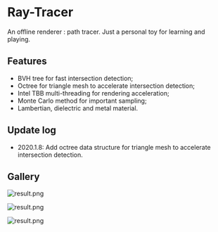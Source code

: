 # Ray-Tracer

An offline renderer : path tracer. Just a personal toy for learning and playing.


## Features

- BVH tree for fast intersection detection;
- Octree for triangle mesh to accelerate intersection detection;
- Intel TBB multi-threading for rendering acceleration; 
- Monte Carlo method for important sampling; 
- Lambertian, dielectric and metal material.  



## Update log

- 2020.1.8: Add octree data structure for triangle mesh to accelerate intersection detection.



## Gallery

![result.png](https://github.com/ZeusYang/Ray-Tracer/blob/master/picture/ret1.png)

![result.png](https://github.com/ZeusYang/Ray-Tracer/blob/master/picture/ret2.png)

![result.png](https://github.com/ZeusYang/Ray-Tracer/blob/master/picture/ret3.png)
